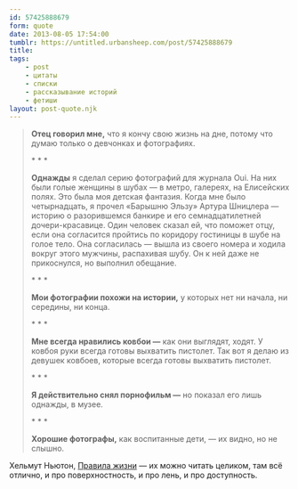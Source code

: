 ```yaml
---
id: 57425888679
form: quote
date: 2013-08-05 17:54:00
tumblr: https://untitled.urbansheep.com/post/57425888679
title: 
tags:
    - post
    - цитаты
    - списки
    - рассказывание историй
    - фетиши
layout: post-quote.njk
---
```


<blockquote>
<p><strong>Отец говорил мне,</strong> что я кончу свою жизнь на дне, потому что думаю только о девчонках и фотографиях.</p>

<p class="splitter">* * *</p>

<p><strong>Однажды</strong> я сделал серию фотографий для журнала Oui. На них были голые женщины в шубах — в метро, галереях, на Елисейских полях. Это была моя детская фантазия. Когда мне было четырнадцать, я прочел «Барышню Эльзу» Артура Шницлера — историю о разорившемся банкире и его семнадцатилетней дочери-красавице. Один человек сказал ей, что поможет отцу, если она согласится пройтись по коридору гостиницы в шубе на голое тело. Она согласилась — вышла из своего номера и ходила вокруг этого мужчины, распахивая шубу. Он к ней даже не прикоснулся, но выполнил обещание.</p>

<p class="splitter">* * *</p>

<p><strong>Мои фотографии похожи на истории,</strong> у которых нет ни начала, ни середины, ни конца.</p>

<p class="splitter">* * *</p>

<p><strong>Мне всегда нравились ковбои —</strong> как они выглядят, ходят. У ковбоя руки всегда готовы выхватить пистолет. Так вот я делаю из девушек ковбоев, которые всегда готовы выхватить пистолет.</p>

<p class="splitter">* * *</p>

<p><strong>Я действительно снял порнофильм —</strong> но показал его лишь однажды, в музее.</p>

<p class="splitter">* * *</p>

<p><strong>Хорошие фотографы,</strong> как воспитанные дети, — их видно, но не слышно.</p>
</blockquote>

Хельмут Ньютон, <a href="http://esquire.ru/wil/helmut-newton">Правила жизни</a> — их можно читать целиком, там всё отлично, и про поверхностность, и про лень, и про доступность.
